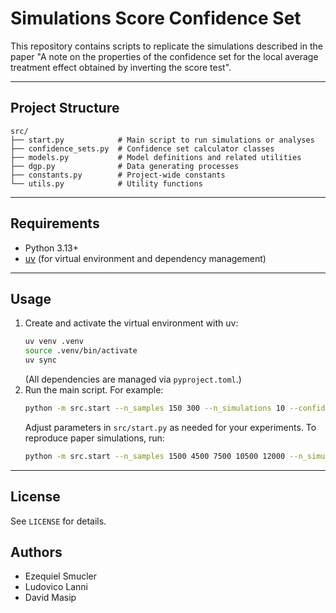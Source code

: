 # Simulations Score Confidence Set

This repository contains scripts to replicate the simulations described in the paper "A note on the properties of the confidence set for the local average treatment effect obtained by inverting the score test".

---

## Project Structure
```
src/
├── start.py            # Main script to run simulations or analyses
├── confidence_sets.py  # Confidence set calculator classes
├── models.py           # Model definitions and related utilities
├── dgp.py              # Data generating processes
├── constants.py        # Project-wide constants
└── utils.py            # Utility functions
```

---

## Requirements
- Python 3.13+
- [uv](https://github.com/astral-sh/uv) (for virtual environment and dependency management)

---

## Usage
1. Create and activate the virtual environment with uv:
   ```sh
   uv venv .venv
   source .venv/bin/activate
   uv sync
   ```
   (All dependencies are managed via `pyproject.toml`.)
2. Run the main script. For example:
   ```sh
   python -m src.start --n_samples 150 300 --n_simulations 10 --confidence_set_methods DRML Score
   ```
   Adjust parameters in `src/start.py` as needed for your experiments. To reproduce paper simulations, run:
   ```sh
   python -m src.start --n_samples 1500 4500 7500 10500 12000 --n_simulations 1000 --confidence_set_methods DRML Score
   ```

---

## License
See `LICENSE` for details.

## Authors
- Ezequiel Smucler
- Ludovico Lanni
- David Masip
